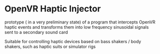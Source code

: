 # OpenVR Haptic Injector

prototype ( in a very preliminary state) of a program that intercepts OpenVR haptic events and transforms them into low frequency sinusoidal signals sent to a secondary sound card

Suitable for controlling haptic devices based on bass shakers / body shakers, such as haptic suits or simulator rigs
